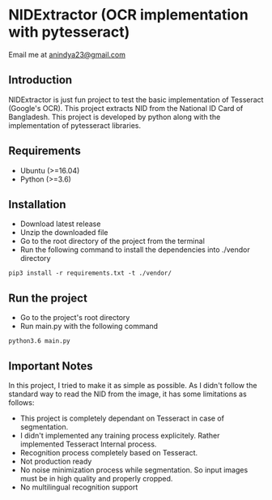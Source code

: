 # NIDExtractor (OCR implementation with pytesseract)

Email me at <anindya23@gmail.com>

## Introduction
NIDExtractor is just fun project to test the basic implementation of Tesseract (Google's OCR).
This project extracts NID from the National ID Card of Bangladesh. This project is developed by python along with the implementation of pytesseract libraries.

## Requirements
- Ubuntu (>=16.04)
- Python (>=3.6)

## Installation
* Download latest release
* Unzip the downloaded file
* Go to the root directory of the project from the terminal
* Run the following command to install the dependencies into ./vendor directory
```
pip3 install -r requirements.txt -t ./vendor/
```

## Run the project
* Go to the project's root directory
* Run main.py with the following command
```
python3.6 main.py
```

## Important Notes
In this project, I tried to make it as simple as possible. As I didn't follow the standard way to read the NID from the image, it has some limitations as follows:
* This project is completely dependant on Tesseract in case of segmentation.
* I didn't implemented any training process explicitely. Rather implemented Tesseract Internal process.
* Recognition process completely based on Tesseract.
* Not production ready
* No noise minimization process while segmentation. So input images must be in high quality and properly cropped.
* No multilingual recognition support 

